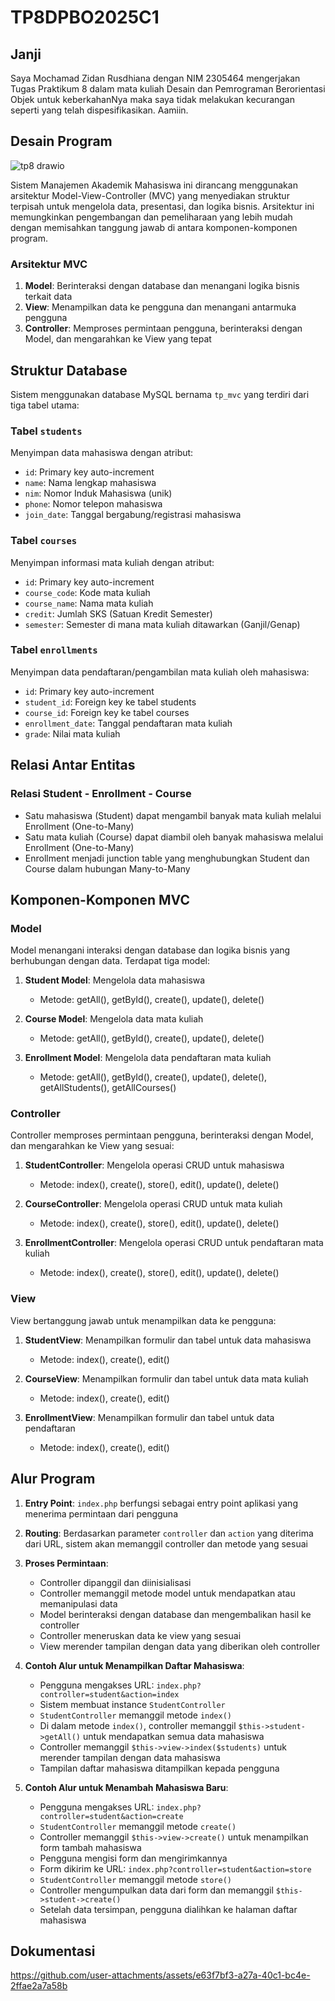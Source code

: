# TP8DPBO2025C1

## Janji
Saya Mochamad Zidan Rusdhiana dengan NIM 2305464 mengerjakan Tugas Praktikum 8 dalam mata kuliah Desain dan Pemrograman Berorientasi Objek untuk keberkahanNya maka saya tidak melakukan kecurangan seperti yang telah dispesifikasikan. Aamiin.

## Desain Program
![tp8 drawio](https://github.com/user-attachments/assets/bc9da082-05e4-48a4-a18a-74588a40f244)


Sistem Manajemen Akademik Mahasiswa ini dirancang menggunakan arsitektur Model-View-Controller (MVC) yang menyediakan struktur terpisah untuk mengelola data, presentasi, dan logika bisnis. Arsitektur ini memungkinkan pengembangan dan pemeliharaan yang lebih mudah dengan memisahkan tanggung jawab di antara komponen-komponen program.

### Arsitektur MVC

1. **Model**: Berinteraksi dengan database dan menangani logika bisnis terkait data
2. **View**: Menampilkan data ke pengguna dan menangani antarmuka pengguna
3. **Controller**: Memproses permintaan pengguna, berinteraksi dengan Model, dan mengarahkan ke View yang tepat

## Struktur Database

Sistem menggunakan database MySQL bernama `tp_mvc` yang terdiri dari tiga tabel utama:

### Tabel `students`
Menyimpan data mahasiswa dengan atribut:
- `id`: Primary key auto-increment
- `name`: Nama lengkap mahasiswa
- `nim`: Nomor Induk Mahasiswa (unik)
- `phone`: Nomor telepon mahasiswa
- `join_date`: Tanggal bergabung/registrasi mahasiswa

### Tabel `courses`
Menyimpan informasi mata kuliah dengan atribut:
- `id`: Primary key auto-increment
- `course_code`: Kode mata kuliah
- `course_name`: Nama mata kuliah
- `credit`: Jumlah SKS (Satuan Kredit Semester)
- `semester`: Semester di mana mata kuliah ditawarkan (Ganjil/Genap)

### Tabel `enrollments`
Menyimpan data pendaftaran/pengambilan mata kuliah oleh mahasiswa:
- `id`: Primary key auto-increment
- `student_id`: Foreign key ke tabel students
- `course_id`: Foreign key ke tabel courses
- `enrollment_date`: Tanggal pendaftaran mata kuliah
- `grade`: Nilai mata kuliah

## Relasi Antar Entitas

### Relasi Student - Enrollment - Course
- Satu mahasiswa (Student) dapat mengambil banyak mata kuliah melalui Enrollment (One-to-Many)
- Satu mata kuliah (Course) dapat diambil oleh banyak mahasiswa melalui Enrollment (One-to-Many)
- Enrollment menjadi junction table yang menghubungkan Student dan Course dalam hubungan Many-to-Many

## Komponen-Komponen MVC

### Model
Model menangani interaksi dengan database dan logika bisnis yang berhubungan dengan data. Terdapat tiga model:

1. **Student Model**: Mengelola data mahasiswa
   - Metode: getAll(), getById(), create(), update(), delete()

2. **Course Model**: Mengelola data mata kuliah
   - Metode: getAll(), getById(), create(), update(), delete()

3. **Enrollment Model**: Mengelola data pendaftaran mata kuliah
   - Metode: getAll(), getById(), create(), update(), delete(), getAllStudents(), getAllCourses()

### Controller
Controller memproses permintaan pengguna, berinteraksi dengan Model, dan mengarahkan ke View yang sesuai:

1. **StudentController**: Mengelola operasi CRUD untuk mahasiswa
   - Metode: index(), create(), store(), edit(), update(), delete()

2. **CourseController**: Mengelola operasi CRUD untuk mata kuliah
   - Metode: index(), create(), store(), edit(), update(), delete()

3. **EnrollmentController**: Mengelola operasi CRUD untuk pendaftaran mata kuliah
   - Metode: index(), create(), store(), edit(), update(), delete()

### View
View bertanggung jawab untuk menampilkan data ke pengguna:

1. **StudentView**: Menampilkan formulir dan tabel untuk data mahasiswa
   - Metode: index(), create(), edit()

2. **CourseView**: Menampilkan formulir dan tabel untuk data mata kuliah
   - Metode: index(), create(), edit()

3. **EnrollmentView**: Menampilkan formulir dan tabel untuk data pendaftaran
   - Metode: index(), create(), edit()

## Alur Program

1. **Entry Point**: `index.php` berfungsi sebagai entry point aplikasi yang menerima permintaan dari pengguna

2. **Routing**: Berdasarkan parameter `controller` dan `action` yang diterima dari URL, sistem akan memanggil controller dan metode yang sesuai

3. **Proses Permintaan**:
   - Controller dipanggil dan diinisialisasi
   - Controller memanggil metode model untuk mendapatkan atau memanipulasi data
   - Model berinteraksi dengan database dan mengembalikan hasil ke controller
   - Controller meneruskan data ke view yang sesuai
   - View merender tampilan dengan data yang diberikan oleh controller

4. **Contoh Alur untuk Menampilkan Daftar Mahasiswa**:
   - Pengguna mengakses URL: `index.php?controller=student&action=index`
   - Sistem membuat instance `StudentController`
   - `StudentController` memanggil metode `index()`
   - Di dalam metode `index()`, controller memanggil `$this->student->getAll()` untuk mendapatkan semua data mahasiswa
   - Controller memanggil `$this->view->index($students)` untuk merender tampilan dengan data mahasiswa
   - Tampilan daftar mahasiswa ditampilkan kepada pengguna

5. **Contoh Alur untuk Menambah Mahasiswa Baru**:
   - Pengguna mengakses URL: `index.php?controller=student&action=create`
   - `StudentController` memanggil metode `create()`
   - Controller memanggil `$this->view->create()` untuk menampilkan form tambah mahasiswa
   - Pengguna mengisi form dan mengirimkannya
   - Form dikirim ke URL: `index.php?controller=student&action=store`
   - `StudentController` memanggil metode `store()`
   - Controller mengumpulkan data dari form dan memanggil `$this->student->create()`
   - Setelah data tersimpan, pengguna dialihkan ke halaman daftar mahasiswa

## Dokumentasi

https://github.com/user-attachments/assets/e63f7bf3-a27a-40c1-bc4e-2ffae2a7a58b

